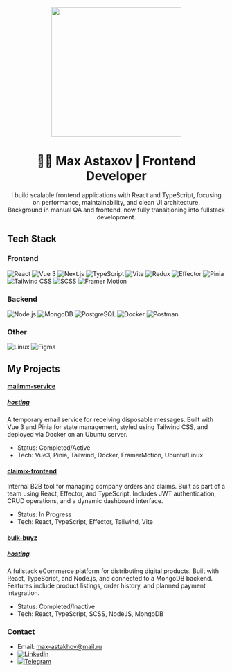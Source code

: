 <div id="header" align="center">
  <img src="https://media.giphy.com/media/fQZX2aoRC1Tqw/giphy.gif" width="300"/>
</div>

<h1 align="center">👨‍💻 Max Astaxov | Frontend Developer</h1>

<p align="center">
  I build scalable frontend applications with React and TypeScript, focusing on performance, maintainability, and clean UI architecture.<br>
  Background in manual QA and frontend, now fully transitioning into fullstack development.
</p>

## Tech Stack

### Frontend
![React](https://img.shields.io/badge/React-20232A?style=for-the-badge&logo=react)
![Vue 3](https://img.shields.io/badge/Vue.js_3-4FC08D?style=for-the-badge&logo=vue.js&logoColor=white)
![Next.js](https://img.shields.io/badge/Next.js-000000?style=for-the-badge&logo=nextdotjs&logoColor=white)
![TypeScript](https://img.shields.io/badge/TypeScript-007ACC?style=for-the-badge&logo=typescript)
![Vite](https://img.shields.io/badge/Vite-646CFF?style=for-the-badge&logo=vite&logoColor=white)
![Redux](https://img.shields.io/badge/Redux-764ABC?style=for-the-badge&logo=redux&logoColor=white)
![Effector](https://img.shields.io/badge/Effector-5F5FFF?style=for-the-badge)
![Pinia](https://img.shields.io/badge/Pinia-FFD43B?style=for-the-badge&logo=pinia&logoColor=black)
![Tailwind CSS](https://img.shields.io/badge/Tailwind_CSS-06B6D4?style=for-the-badge&logo=tailwindcss&logoColor=white)
![SCSS](https://img.shields.io/badge/SCSS-hotpink?style=for-the-badge&logo=sass&logoColor=white)
![Framer Motion](https://img.shields.io/badge/Framer--Motion-ea4fff?style=for-the-badge&logo=framer&logoColor=black)

### Backend
![Node.js](https://img.shields.io/badge/Node.js-339933?style=for-the-badge&logo=nodedotjs&logoColor=white)
![MongoDB](https://img.shields.io/badge/MongoDB-4EA94B?style=for-the-badge&logo=mongodb&logoColor=white)
![PostgreSQL](https://img.shields.io/badge/PostgreSQL-4169E1?style=for-the-badge&logo=postgresql&logoColor=white)
![Docker](https://img.shields.io/badge/Docker-2496ED?style=for-the-badge&logo=docker&logoColor=white)
![Postman](https://img.shields.io/badge/Postman-FF6C37?style=for-the-badge&logo=postman&logoColor=white)

### Other
![Linux](https://img.shields.io/badge/Linux-FCC624?style=for-the-badge&logo=linux&logoColor=black)
![Figma](https://img.shields.io/badge/Figma-F24E1E?style=for-the-badge&logo=figma&logoColor=white)


## My Projects

#### [mailmm-service](https://github.com/s1wos/skorleep)
##### [hosting](http://skorleep.ru/)
A temporary email service for receiving disposable messages. Built with Vue 3 and Pinia for state management, styled using Tailwind CSS, and deployed via Docker on an Ubuntu server.

- Status: Completed/Active
- Tech: Vue3, Pinia, Tailwind, Docker, FramerMotion, Ubuntu/Linux

#### [claimix-frontend](https://github.com/epikhinvanya/claimix-frontend-ts)
Internal B2B tool for managing company orders and claims. Built as part of a team using React, Effector, and TypeScript. Includes JWT authentication, CRUD operations, and a dynamic dashboard interface.
- Status: In Progress
- Tech: React, TypeScript, Effector, Tailwind, Vite

#### [bulk-buyz](https://github.com/MaxGrateman/bulk-buyz)
##### [hosting](http://bulkbuyz.ru/)
A fullstack eCommerce platform for distributing digital products. Built with React, TypeScript, and Node.js, and connected to a MongoDB backend. Features include product listings, order history, and planned payment integration.
- Status: Completed/Inactive
- Tech: React, TypeScript, SCSS, NodeJS, MongoDB

### Contact
- Email: max-astakhov@mail.ru
- [![LinkedIn](https://img.shields.io/badge/LinkedIn-0A66C2?style=for-the-badge&logo=linkedin&logoColor=white)](https://www.linkedin.com/in/max-astaxov-057438366/)
- [![Telegram](https://img.shields.io/badge/Telegram-26A5E4?style=for-the-badge&logo=telegram&logoColor=white)](https://t.me/@MaxGrateman)
